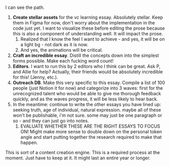 I can see the path.
1. **Create stellar assets** for the vc learning essay. Absolutely stellar. Keep them in Figma for now, don't worry about the implementation in the code just yet. I want to visualize these before editing the prose because this is also a component of understanding well. It will impact the prose.
	1. Realized that I know the feel I want to achieve - and yes, it will be on a light bg - not dark as it is now.
	2. And yes, the animations will be critical.
2. **Craft an incredible essay**. Distill the concepts down into the simplest forms possible. Make each fucking word count!
3. **Editors**. I want to run this by 2 editors who I think can be great. Ask P, and Allie for help? Actually, their friends would be absolutely incredible for this! (Jenny, etc.).
4. **Outreach DB**. Make this very specific to this essay. Compile a list of 100 people (just Notion it for now) and categorize into 3 waves: first for the unrecognized talent who would be able to give me thorough feedback quickly, and as the waves progress, it will be less likely to hear back.
5. In the meantime: continue to write the other essays you have lined up: seeking truth, age of individual, natural expression. maybe all of these won't be publishable, i'm not sure. some may just be one paragraph or so - and they can just go into notes.
	1. EVALUATE WHETHER THESE ARE THE RIGHT ESSAYS TO FOCUS ON! Might make more sense to double down on the personal token angle and start putting together the research required to make that happen.

This is sort of a content creation engine. This is a required process at the moment. Just have to keep at it. It might last an entire year or longer. 